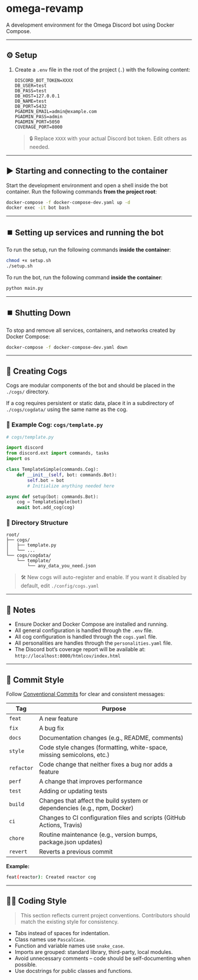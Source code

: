 # omega-revamp

A development environment for the Omega Discord bot using Docker Compose.

---

## ⚙️ Setup

1. Create a `.env` file in the root of the project (`.`) with the following content:

    ```env
    DISCORD_BOT_TOKEN=XXXX
    DB_USER=test
    DB_PASS=test
    DB_HOST=127.0.0.1
    DB_NAME=test
    DB_PORT=5432
    PGADMIN_EMAIL=admin@example.com
    PGADMIN_PASS=admin
    PGADMIN_PORT=5050
    COVERAGE_PORT=8000
    ```

    > 🔒 Replace `XXXX` with your actual Discord bot token.  Edit others as needed.

---

## ▶️ Starting and connecting to the container

Start the development environment and open a shell inside the bot container. Run the following commands **from the project root**:

```bash
docker-compose -f docker-compose-dev.yaml up -d
docker exec -it bot bash
```

---

## ⏹️ Setting up services and running the bot

To run the setup, run the following commands **inside the container**:

```bash
chmod +x setup.sh
./setup.sh
```

To run the bot, run the following command **inside the container**:

```bash
python main.py
```

---

## ⏹️ Shutting Down

To stop and remove all services, containers, and networks created by Docker Compose:

```bash
docker-compose -f docker-compose-dev.yaml down
```

---


## 🧩 Creating Cogs

Cogs are modular components of the bot and should be placed in the `./cogs/` directory.

If a cog requires persistent or static data, place it in a subdirectory of `./cogs/cogdata/` using the same name as the cog.

### 📄 Example Cog: `cogs/template.py`

```python
# cogs/template.py

import discord
from discord.ext import commands, tasks
import os

class TemplateSimple(commands.Cog):
    def __init__(self, bot: commands.Bot):
        self.bot = bot
        # Initialize anything needed here

async def setup(bot: commands.Bot):
    cog = TemplateSimple(bot)
    await bot.add_cog(cog)
```

### 📁 Directory Structure

```
root/
├── cogs/
│   ├── template.py
│   └── ...
└── cogs/cogdata/
    └── template/
        └── any_data_you_need.json
```

> 🛠️ New cogs will auto-register and enable.  If you want it disabled by default, edit `./config/cogs.yaml`

---

## 📝 Notes

- Ensure Docker and Docker Compose are installed and running.
- All general configuration is handled through the `.env` file.
- All cog configuration is handled through the `cogs.yaml` file.
- All personalities are handles through the `personalities.yaml` file.
- The Discord bot’s coverage report will be available at:  
  `http://localhost:8000/htmlcov/index.html`  

---

## 💬 Commit Style

Follow [Conventional Commits](https://www.conventionalcommits.org/) for clear and consistent messages:

| Tag        | Purpose                                                                  |
| ---------- | ------------------------------------------------------------------------ |
| `feat`     | A new feature                                                            |
| `fix`      | A bug fix                                                                |
| `docs`     | Documentation changes (e.g., README, comments)                           |
| `style`    | Code style changes (formatting, white-space, missing semicolons, etc.)   |
| `refactor` | Code change that neither fixes a bug nor adds a feature                  |
| `perf`     | A change that improves performance                                       |
| `test`     | Adding or updating tests                                                 |
| `build`    | Changes that affect the build system or dependencies (e.g., npm, Docker) |
| `ci`       | Changes to CI configuration files and scripts (GitHub Actions, Travis)   |
| `chore`    | Routine maintenance (e.g., version bumps, package.json updates)          |
| `revert`   | Reverts a previous commit                                                |

**Example:**

```bash
feat(reactor): Created reactor cog
```

---

## 🧑‍💻 Coding Style

> This section reflects current project conventions. Contributors should match the existing style for consistency.

- Tabs instead of spaces for indentation.
- Class names use `PascalCase`.
- Function and variable names use `snake_case`.
- Imports are grouped: standard library, third-party, local modules.
- Avoid unnecessary comments – code should be self-documenting when possible.
- Use docstrings for public classes and functions.